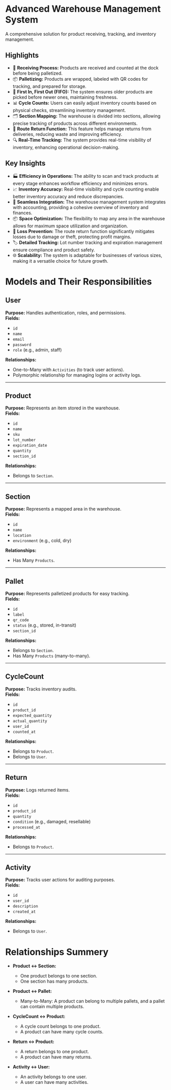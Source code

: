 # Advanced Warehouse Management System

A comprehensive solution for product receiving, tracking, and inventory management.

## Highlights

- 🚚 **Receiving Process:** Products are received and counted at the dock before being palletized.  
- 📦 **Palletizing:** Products are wrapped, labeled with QR codes for tracking, and prepared for storage.  
- 🔄 **First In, First Out (FIFO):** The system ensures older products are picked before newer ones, maintaining freshness.  
- 📊 **Cycle Counts:** Users can easily adjust inventory counts based on physical checks, streamlining inventory management.  
- 🗂️ **Section Mapping:** The warehouse is divided into sections, allowing precise tracking of products across different environments.  
- 🚛 **Route Return Function:** This feature helps manage returns from deliveries, reducing waste and improving efficiency.  
- 🔍 **Real-Time Tracking:** The system provides real-time visibility of inventory, enhancing operational decision-making.  

## Key Insights

- 🏭 **Efficiency in Operations:** The ability to scan and track products at every stage enhances workflow efficiency and minimizes errors.  
- 📈 **Inventory Accuracy:** Real-time visibility and cycle counting enable better inventory accuracy and reduce discrepancies.  
- 🔗 **Seamless Integration:** The warehouse management system integrates with accounting, providing a cohesive overview of inventory and finances.  
- 📦 **Space Optimization:** The flexibility to map any area in the warehouse allows for maximum space utilization and organization.  
- 🔄 **Loss Prevention:** The route return function significantly mitigates losses due to damage or theft, protecting profit margins.  
- 🏷️ **Detailed Tracking:** Lot number tracking and expiration management ensure compliance and product safety.  
- 🌐 **Scalability:** The system is adaptable for businesses of various sizes, making it a versatile choice for future growth.  


# Models and Their Responsibilities

## User
**Purpose:** Handles authentication, roles, and permissions.  
**Fields:** 
- `id`
- `name`
- `email`
- `password`
- `role` (e.g., admin, staff)  

**Relationships:**  
- One-to-Many with `Activities` (to track user actions).  
- Polymorphic relationship for managing logins or activity logs.  

---

## Product
**Purpose:** Represents an item stored in the warehouse.  
**Fields:** 
- `id`
- `name`
- `sku`
- `lot_number`
- `expiration_date`
- `quantity`
- `section_id`  

**Relationships:**  
- Belongs to `Section`.  

---

## Section
**Purpose:** Represents a mapped area in the warehouse.  
**Fields:** 
- `id`
- `name`
- `location`
- `environment` (e.g., cold, dry)  

**Relationships:**  
- Has Many `Products`.  

---

## Pallet
**Purpose:** Represents palletized products for easy tracking.  
**Fields:** 
- `id`
- `label`
- `qr_code`
- `status` (e.g., stored, in-transit)
- `section_id`  

**Relationships:**  
- Belongs to `Section`.  
- Has Many `Products` (many-to-many).  

---

## CycleCount
**Purpose:** Tracks inventory audits.  
**Fields:** 
- `id`
- `product_id`
- `expected_quantity`
- `actual_quantity`
- `user_id`
- `counted_at`  

**Relationships:**  
- Belongs to `Product`.  
- Belongs to `User`.  

---

## Return
**Purpose:** Logs returned items.  
**Fields:** 
- `id`
- `product_id`
- `quantity`
- `condition` (e.g., damaged, resellable)
- `processed_at`  

**Relationships:**  
- Belongs to `Product`.  

---

## Activity
**Purpose:** Tracks user actions for auditing purposes.  
**Fields:** 
- `id`
- `user_id`
- `description`
- `created_at`  

**Relationships:**  
- Belongs to `User`.  



# Relationships Summery

- **Product <-> Section:**  
  - One product belongs to one section.  
  - One section has many products.  

- **Product <-> Pallet:**  
  - Many-to-Many: A product can belong to multiple pallets, and a pallet can contain multiple products.  

- **CycleCount <-> Product:**  
  - A cycle count belongs to one product.  
  - A product can have many cycle counts.  

- **Return <-> Product:**  
  - A return belongs to one product.  
  - A product can have many returns.  

- **Activity <-> User:**  
  - An activity belongs to one user.  
  - A user can have many activities.  
